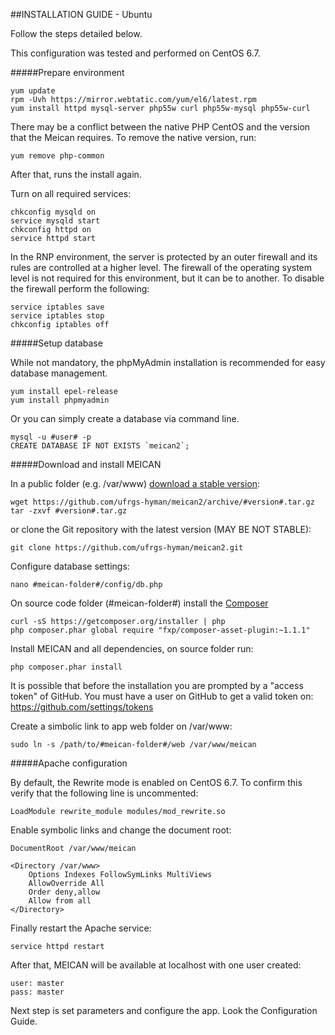 ##INSTALLATION GUIDE - Ubuntu

Follow the steps detailed below.

This configuration was tested and performed on CentOS 6.7.

#####Prepare environment

```
yum update
rpm -Uvh https://mirror.webtatic.com/yum/el6/latest.rpm
yum install httpd mysql-server php55w curl php55w-mysql php55w-curl
```

There may be a conflict between the native PHP CentOS and the version that the Meican requires. To remove the native version, run:

```
yum remove php-common
```

After that, runs the install again.

Turn on all required services: 

````
chkconfig mysqld on
service mysqld start
chkconfig httpd on
service httpd start
````

In the RNP environment, the server is protected by an outer firewall and its rules are controlled at a higher level. The firewall of the operating system level is not required for this environment, but it can be to another. To disable the firewall perform the following:

```
service iptables save
service iptables stop
chkconfig iptables off
```

#####Setup database

While not mandatory, the phpMyAdmin installation is recommended for easy database management.

```
yum install epel-release
yum install phpmyadmin
```

Or you can simply create a database via command line.

```
mysql -u #user# -p
CREATE DATABASE IF NOT EXISTS `meican2`;
```

#####Download and install MEICAN

In a public folder (e.g. /var/www) [download a stable version](https://github.com/ufrgs-hyman/meican2/releases):

```
wget https://github.com/ufrgs-hyman/meican2/archive/#version#.tar.gz
tar -zxvf #version#.tar.gz
```

or clone the Git repository with the latest version (MAY BE NOT STABLE):

```
git clone https://github.com/ufrgs-hyman/meican2.git
```

Configure database settings:

```
nano #meican-folder#/config/db.php
```

On source code folder (#meican-folder#) install the [Composer](https://getcomposer.org)

```
curl -sS https://getcomposer.org/installer | php
php composer.phar global require "fxp/composer-asset-plugin:~1.1.1"
```

Install MEICAN and all dependencies, on source folder run:

```
php composer.phar install
```

It is possible that before the installation you are prompted by a "access token" of GitHub. You must have a user on GitHub to get a valid token on: https://github.com/settings/tokens

Create a simbolic link to app web folder on /var/www:

```
sudo ln -s /path/to/#meican-folder#/web /var/www/meican
```

#####Apache configuration

By default, the Rewrite mode is enabled on CentOS 6.7. To confirm this verify that the following line is uncommented:

```
LoadModule rewrite_module modules/mod_rewrite.so
```

Enable symbolic links and change the document root:

```
DocumentRoot /var/www/meican

<Directory /var/www>
    Options Indexes FollowSymLinks MultiViews
    AllowOverride All
    Order deny,allow
    Allow from all
</Directory>
```

Finally restart the Apache service:

```
service httpd restart
```

After that, MEICAN will be available at localhost with one user created:

```
user: master
pass: master
```

Next step is set parameters and configure the app. Look the Configuration Guide.